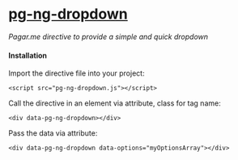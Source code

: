 # [pg-ng-dropdown](https://github.com/rfviolato/pg-ng-dropdown)

*Pagar.me directive to provide a simple and quick dropdown*

#### Installation

Import the directive file into your project:

```
<script src="pg-ng-dropdown.js"></script>
```


Call the directive in an element via attribute, class for tag name:

```
<div data-pg-ng-dropdown></div>
```


Pass the data via attribute:

```
<div data-pg-ng-dropdown data-options="myOptionsArray"></div>
```